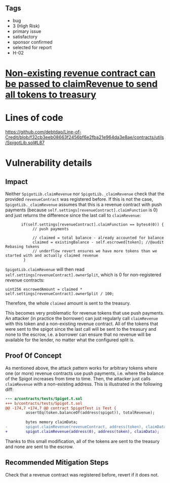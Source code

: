 ## Tags

- bug
- 3 (High Risk)
- primary issue
- satisfactory
- sponsor confirmed
- selected for report
- H-02

# [Non-existing revenue contract can be passed to claimRevenue to send all tokens to treasury](https://github.com/code-423n4/2022-11-debtdao-findings/issues/119) 

# Lines of code

https://github.com/debtdao/Line-of-Credit/blob/f32cb3eeb08663f2456bf6e2fba21e964da3e8ae/contracts/utils/SpigotLib.sol#L87


# Vulnerability details

## Impact
Neither `SpigotLib.claimRevenue` nor `SpigotLib._claimRevenue` check that the provided `revenueContract` was registered before. If this is not the case, `SpigotLib._claimRevenue` assumes that this is a revenue contract with push payments (because `self.settings[revenueContract].claimFunction` is 0) and just returns the difference since the last call to `claimRevenue`:
```solidity
       if(self.settings[revenueContract].claimFunction == bytes4(0)) {
            // push payments

            // claimed = total balance - already accounted for balance
            claimed = existingBalance - self.escrowed[token]; //@audit Rebasing tokens
            // underflow revert ensures we have more tokens than we started with and actually claimed revenue
        }
```
`SpigotLib.claimRevenue` will then read `self.settings[revenueContract].ownerSplit`, which is 0 for non-registered revenue contracts:
```solidity
uint256 escrowedAmount = claimed * self.settings[revenueContract].ownerSplit / 100;
```
Therefore, the whole `claimed` amount is sent to the treasury.

This becomes very problematic for revenue tokens that use push payments. An attacker (in practice the borrower) can just regularly call `claimRevenue` with this token and a non-existing revenue contract. All of the tokens that were sent to the spigot since the last call will be sent to the treasury and none to the escrow, i.e. a borrower can ensure that no revenue will be available for the lender, no matter what the configured split is.

## Proof Of Concept
As mentioned above, the attack pattern works for arbitrary tokens where one (or more) revenue contracts use push payments, i.e. where the balance of the Spigot increases from time to time. Then, the attacker just calls `claimRevenue` with a non-existing address. This is illustrated in the following diff:
```diff
--- a/contracts/tests/Spigot.t.sol
+++ b/contracts/tests/Spigot.t.sol
@@ -174,7 +174,7 @@ contract SpigotTest is Test {
         assertEq(token.balanceOf(address(spigot)), totalRevenue);
         
         bytes memory claimData;
-        spigot.claimRevenue(revenueContract, address(token), claimData);
+        spigot.claimRevenue(address(0), address(token), claimData);
```
Thanks to this small modification, all of the tokens are sent to the treasury and none are sent to the escrow.

## Recommended Mitigation Steps
Check that a revenue contract was registered before, revert if it does not.